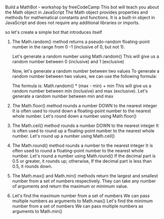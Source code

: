 Build a MathBot - workshop by freeCodeCamp
This bot will teach you about the Math object in JavaScript
The Math object provides properties and methods for mathematical constants and functions.
It is a built-in object in JavaScript and does not require any additional libraries or imports.

so let's create a simple bot that introduces itself

1.  The Math.random() method returns a pseudo-random floating-point
    number in the range from 0 -1 (inclusive of 0, but not 1).

    Let's generate a random number using Math.random()
    This will give us a random number between 0 (inclusive) and 1 (exclusive)

    Now, let's generate a random number between two values
    To generate a random number between two values, we can use the following formula:

    The formula is: Math.random() * (max - min) + min
    This will give us a random number between min (inclusive) and max (exclusive).
    Let's generate a random number between min and max

2.  The Math.floor() method rounds a number DOWN to the nearest integer
    It is often used to round down a floating-point number to the nearest whole number.
    Let's round down a number using Math.floor()

3.  The Math.ceil() method rounds a number DOWN to the nearest integer
    It is often used to round up a floating-point number to the nearest whole number.
    Let's round up a number using Math.ceil()

4.  The Math.round() method rounds a number to the nearest integer
    It is often used to round a floating-point number to the nearest whole number.
    Let's round a number using Math.round()
    If the decimal part is 0.5 or greater, it rounds up; otherwise,
    If the decimal part is less than 0.5, it rounds down.

5.   The Math.max() and Math.min() methods return the largest and smallest number from a set of numbers respectively.
    They can take any number of arguments and return the maximum or minimum value.

6.  Let's find the maximum number from a set of numbers
    We can pass multiple numbers as arguments to Math.max()
    Let's find the minimum number from a set of numbers
    We can pass multiple numbers as arguments to Math.min()